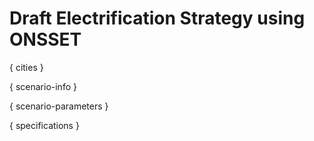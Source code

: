 # Draft Electrification Strategy using ONSSET

{ cities }

{ scenario-info }

{ scenario-parameters }

{ specifications }